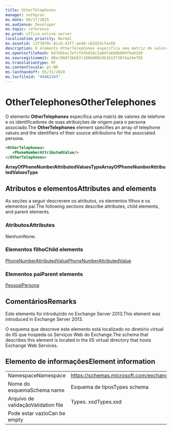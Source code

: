 ```yaml
---
title: OtherTelephones
manager: sethgros
ms.date: 09/17/2015
ms.audience: Developer
ms.topic: reference
ms.prod: office-online-server
localization_priority: Normal
ms.assetid: c2f3070c-81c6-43f7-ae48-cb3d2dcfac68
description: O elemento OtherTelephones especifica uma matriz de valores de telefone e os identificadores de suas atribuições de origem para o persona associado.
ms.openlocfilehash: b47b6bac7efcfd7bd3dc1a84fa6b0b089fbeb160
ms.sourcegitcommit: 88ec988f2bb67c1866d06b361615f3674a24e795
ms.translationtype: MT
ms.contentlocale: pt-BR
ms.lasthandoff: 05/31/2020
ms.locfileid: "44462343"
---
```

# <a name="othertelephones"></a><span data-ttu-id="eafad-103">OtherTelephones</span><span class="sxs-lookup"><span data-stu-id="eafad-103">OtherTelephones</span></span>

<span data-ttu-id="eafad-104">O elemento **OtherTelephones** especifica uma matriz de valores de telefone e os identificadores de suas atribuições de origem para o persona associado.</span><span class="sxs-lookup"><span data-stu-id="eafad-104">The **OtherTelephones** element specifies an array of telephone values and the identifiers of their source attributions for the associated persona.</span></span> 
  
```XML
<OtherTelephones>
   <PhoneNumberAttributedValue/>
</OtherTelephones>

```

 <span data-ttu-id="eafad-105">**ArrayOfPhoneNumberAttributedValuesType**</span><span class="sxs-lookup"><span data-stu-id="eafad-105">**ArrayOfPhoneNumberAttributedValuesType**</span></span>
## <a name="attributes-and-elements"></a><span data-ttu-id="eafad-106">Atributos e elementos</span><span class="sxs-lookup"><span data-stu-id="eafad-106">Attributes and elements</span></span>

<span data-ttu-id="eafad-107">As seções a seguir descrevem os atributos, os elementos filhos e os elementos pai.</span><span class="sxs-lookup"><span data-stu-id="eafad-107">The following sections describe attributes, child elements, and parent elements.</span></span>
  
### <a name="attributes"></a><span data-ttu-id="eafad-108">Atributos</span><span class="sxs-lookup"><span data-stu-id="eafad-108">Attributes</span></span>

<span data-ttu-id="eafad-109">Nenhum</span><span class="sxs-lookup"><span data-stu-id="eafad-109">None.</span></span>
  
### <a name="child-elements"></a><span data-ttu-id="eafad-110">Elementos filho</span><span class="sxs-lookup"><span data-stu-id="eafad-110">Child elements</span></span>

[<span data-ttu-id="eafad-111">PhoneNumberAttributedValue</span><span class="sxs-lookup"><span data-stu-id="eafad-111">PhoneNumberAttributedValue</span></span>](phonenumberattributedvalue.md)
  
### <a name="parent-elements"></a><span data-ttu-id="eafad-112">Elementos pai</span><span class="sxs-lookup"><span data-stu-id="eafad-112">Parent elements</span></span>

[<span data-ttu-id="eafad-113">Pessoal</span><span class="sxs-lookup"><span data-stu-id="eafad-113">Persona</span></span>](persona.md)
  
## <a name="remarks"></a><span data-ttu-id="eafad-114">Comentários</span><span class="sxs-lookup"><span data-stu-id="eafad-114">Remarks</span></span>

<span data-ttu-id="eafad-115">Este elemento foi introduzido no Exchange Server 2013.</span><span class="sxs-lookup"><span data-stu-id="eafad-115">This element was introduced in Exchange Server 2013.</span></span>
  
<span data-ttu-id="eafad-116">O esquema que descreve este elemento está localizado no diretório virtual do IIS que hospeda os Serviços Web do Exchange.</span><span class="sxs-lookup"><span data-stu-id="eafad-116">The schema that describes this element is located in the IIS virtual directory that hosts Exchange Web Services.</span></span>
  
## <a name="element-information"></a><span data-ttu-id="eafad-117">Elemento de informações</span><span class="sxs-lookup"><span data-stu-id="eafad-117">Element information</span></span>

|||
|:-----|:-----|
|<span data-ttu-id="eafad-118">Namespace</span><span class="sxs-lookup"><span data-stu-id="eafad-118">Namespace</span></span>  <br/> |https://schemas.microsoft.com/exchange/services/2006/types  <br/> |
|<span data-ttu-id="eafad-119">Nome do esquema</span><span class="sxs-lookup"><span data-stu-id="eafad-119">Schema name</span></span>  <br/> |<span data-ttu-id="eafad-120">Esquema de tipos</span><span class="sxs-lookup"><span data-stu-id="eafad-120">Types schema</span></span>  <br/> |
|<span data-ttu-id="eafad-121">Arquivo de validação</span><span class="sxs-lookup"><span data-stu-id="eafad-121">Validation file</span></span>  <br/> |<span data-ttu-id="eafad-122">Types. xsd</span><span class="sxs-lookup"><span data-stu-id="eafad-122">Types.xsd</span></span>  <br/> |
|<span data-ttu-id="eafad-123">Pode estar vazio</span><span class="sxs-lookup"><span data-stu-id="eafad-123">Can be empty</span></span>  <br/> ||
   


